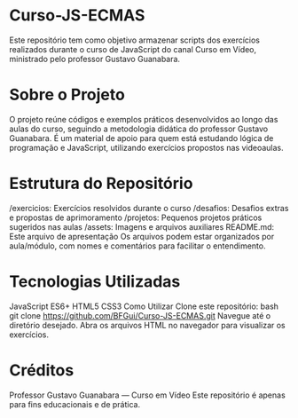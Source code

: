 # Curso-JS-ECMAS

Este repositório tem como objetivo armazenar scripts dos exercícios realizados durante o curso de JavaScript do canal Curso em Vídeo, ministrado pelo professor Gustavo Guanabara.

# Sobre o Projeto
O projeto reúne códigos e exemplos práticos desenvolvidos ao longo das aulas do curso, seguindo a metodologia didática do professor Gustavo Guanabara. É um material de apoio para quem está estudando lógica de programação e JavaScript, utilizando exercícios propostos nas videoaulas.

# Estrutura do Repositório
/exercicios: Exercícios resolvidos durante o curso
/desafios: Desafios extras e propostas de aprimoramento
/projetos: Pequenos projetos práticos sugeridos nas aulas
/assets: Imagens e arquivos auxiliares
README.md: Este arquivo de apresentação
Os arquivos podem estar organizados por aula/módulo, com nomes e comentários para facilitar o entendimento.

# Tecnologias Utilizadas
JavaScript ES6+
HTML5
CSS3
Como Utilizar
Clone este repositório:
bash
git clone https://github.com/BFGui/Curso-JS-ECMAS.git
Navegue até o diretório desejado.
Abra os arquivos HTML no navegador para visualizar os exercícios.

# Créditos
Professor Gustavo Guanabara — Curso em Vídeo
Este repositório é apenas para fins educacionais e de prática.
